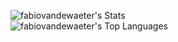 ![fabiovandewaeter's Stats](https://github-readme-stats.vercel.app/api?username=fabiovandewaeter&theme=dark&show_icons=true&hide_border=false&count_private=true)
<br/>
![fabiovandewaeter's Top Languages](https://github-readme-stats.vercel.app/api/top-langs/?username=fabiovandewaeter&theme=dark&show_icons=true&hide_border=false&layout=compact)
